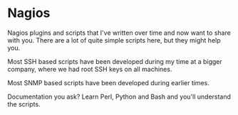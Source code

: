 Nagios
======

Nagios plugins and scripts that I've written over time and now
want to share with you. There are a lot of quite simple scripts
here, but they might help you.


Most SSH based scripts have been developed during my time at a
bigger company, where we had root SSH keys on all machines.


Most SNMP based scripts have been developed during earlier times.


Documentation you ask? Learn Perl, Python and Bash and you'll
understand the scripts.
